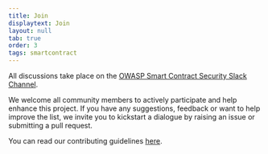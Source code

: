 ```yaml
---
title: Join
displaytext: Join
layout: null
tab: true
order: 3
tags: smartcontract
---
```


All discussions take place on the [OWASP Smart Contract Security Slack Channel](https://owasp.slack.com/archives/C07MNDE6TPZ). 

We welcome all community members to actively participate and help enhance this project. If you have any suggestions, feedback or want to help improve the list, we invite you to kickstart a dialogue by raising an issue or submitting a pull request.

You can read our contributing guidelines [here](https://github.com/OWASP/www-project-smart-contract-top-10/blob/main/CONTRIBUTING.md).
